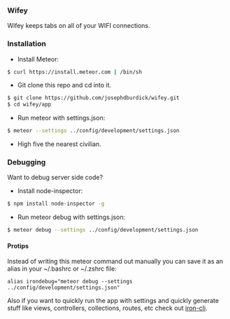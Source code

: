 ### Wifey

Wifey keeps tabs on all of your WIFI connections.


### Installation

- Install Meteor:

```sh
$ curl https://install.meteor.com | /bin/sh
```

- Git clone this repo and cd into it.

```sh
$ git clone https://github.com/josephdburdick/wifey.git
$ cd wifey/app
```

- Run meteor with settings.json:

```sh
$ meteor --settings ../config/development/settings.json
```

- High five the nearest civilian.

### Debugging
Want to debug server side code?

- Install node-inspector:

```sh
$ npm install node-inspector -g
```

- Run meteor debug with settings.json:

```sh
$ meteor debug --settings ../config/development/settings.json
```

#### Protips
Instead of writing this meteor command out manually you can save it as an alias in your ~/.bashrc or ~/.zshrc file:

```
alias irondebug="meteor debug --settings ../config/development/settings.json"
```

Also if you want to quickly run the app with settings and quickly generate stuff like views, controllers, collections, routes, etc check out [iron-cli](https://github.com/iron-meteor/iron-cli).
